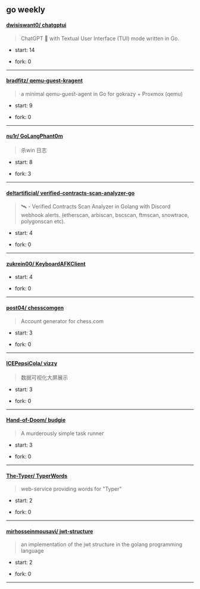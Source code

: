 ## go weekly

#### [dwisiswant0/ chatgptui](https://github.com/dwisiswant0/chatgptui)
>  ChatGPT 🤖 with Textual User Interface (TUI) mode written in Go.
+ start: 14
+ fork: 0
---
#### [bradfitz/ qemu-guest-kragent](https://github.com/bradfitz/qemu-guest-kragent)
>  a minimal qemu-guest-agent in Go for gokrazy + Proxmox (qemu)
+ start: 9
+ fork: 0
---
#### [nu1r/ GoLangPhant0m](https://github.com/nu1r/GoLangPhant0m)
>  杀win 日志
+ start: 8
+ fork: 3
---
#### [deltartificial/ verified-contracts-scan-analyzer-go](https://github.com/deltartificial/verified-contracts-scan-analyzer-go)
>  🛰️ - Verified Contracts Scan Analyzer in Golang with Discord webhook alerts. (etherscan, arbiscan, bscscan, ftmscan, snowtrace, polygonscan etc).
+ start: 4
+ fork: 0
---
#### [zukrein00/ KeyboardAFKClient](https://github.com/zukrein00/KeyboardAFKClient)
>  
+ start: 4
+ fork: 0
---
#### [post04/ chesscomgen](https://github.com/post04/chesscomgen)
>  Account generator for chess.com
+ start: 3
+ fork: 0
---
#### [ICEPepsiCola/ vizzy](https://github.com/ICEPepsiCola/vizzy)
>  数据可视化大屏展示
+ start: 3
+ fork: 0
---
#### [Hand-of-Doom/ budgie](https://github.com/Hand-of-Doom/budgie)
>  A murderously simple task runner
+ start: 3
+ fork: 0
---
#### [The-Typer/ TyperWords](https://github.com/The-Typer/TyperWords)
>  web-service providing words for "Typer"
+ start: 2
+ fork: 0
---
#### [mirhosseinmousavi/ jwt-structure](https://github.com/mirhosseinmousavi/jwt-structure)
>  an implementation of the jwt structure in the golang programming language
+ start: 2
+ fork: 0
---